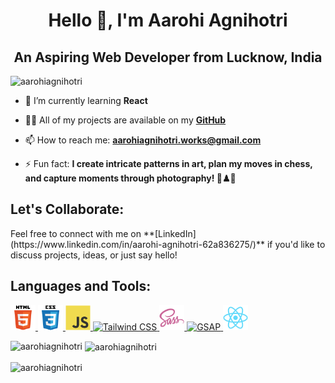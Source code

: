 <h1 align="center">Hello 👋, I'm Aarohi Agnihotri</h1>
<h2 align="center">An Aspiring Web Developer from Lucknow, India</h2>

<p align="left"> <img src="https://komarev.com/ghpvc/?username=aarohiagnihotri&label=Profile%20views&color=0e75b6&style=flat" alt="aarohiagnihotri" /> </p>

- 🌱 I’m currently learning **React**

- 👨‍💻 All of my projects are available on my **[GitHub](https://github.com/aarohi-agnihotri)**

- 📫 How to reach me: **aarohiagnihotri.works@gmail.com**

- ⚡ Fun fact: **I create intricate patterns in art, plan my moves in chess, and capture moments through photography! 🎨♟📸**

<h2 align="left">Let's Collaborate:</h2>
<p align="left">
  Feel free to connect with me on **[LinkedIn](https://www.linkedin.com/in/aarohi-agnihotri-62a836275/)** if you'd like to discuss projects, ideas, or just say hello!
</p>

<h2 align="left">Languages and Tools:</h2>
<p align="left">
  <a href="https://www.w3.org/html/" target="_blank" rel="noreferrer"> 
    <img src="https://raw.githubusercontent.com/devicons/devicon/master/icons/html5/html5-original-wordmark.svg" alt="HTML5" width="40" height="40"/> 
  </a> 
  <a href="https://www.w3schools.com/css/" target="_blank" rel="noreferrer"> 
    <img src="https://raw.githubusercontent.com/devicons/devicon/master/icons/css3/css3-original-wordmark.svg" alt="CSS3" width="40" height="40"/> 
  </a> 
  <a href="https://www.javascript.com/" target="_blank" rel="noreferrer"> 
    <img src="https://raw.githubusercontent.com/devicons/devicon/master/icons/javascript/javascript-original.svg" alt="JavaScript" width="40" height="40"/> 
  </a> 
  <a href="https://tailwindcss.com/" target="_blank" rel="noreferrer"> 
    <img src="https://www.vectorlogo.zone/logos/tailwindcss/tailwindcss-icon.svg" alt="Tailwind CSS" width="40" height="40"/> 
  </a> 
  <a href="https://sass-lang.com/" target="_blank" rel="noreferrer"> 
    <img src="https://raw.githubusercontent.com/devicons/devicon/master/icons/sass/sass-original.svg" alt="Sass" width="40" height="40"/> 
  </a> 
  <a href="https://greensock.com/gsap/" target="_blank" rel="noreferrer"> 
    <img src="https://greensock.com/uploads/monthly_2020_12/gsap-logo-black.jpg.0e3b693662db151f4326792b59e4313b.jpg" alt="GSAP" width="40" height="40"/> 
  </a> 
  <a href="https://reactjs.org/" target="_blank" rel="noreferrer"> 
    <img src="https://raw.githubusercontent.com/devicons/devicon/master/icons/react/react-original.svg" alt="React" width="40" height="40"/> 
  </a> 
</p>

<p><img align="left" src="https://github-readme-stats.vercel.app/api/top-langs?username=aarohi-agnihotri&show_icons=true&locale=en&layout=compact" alt="aarohiagnihotri" /></p>

<p>&nbsp;<img align="center" src="https://github-readme-stats.vercel.app/api?username=aarohi-agnihotri&show_icons=true&locale=en" alt="aarohiagnihotri" /></p>

<p><img align="center" src="https://github-readme-streak-stats.herokuapp.com/?user=aarohi-agnihotri" alt="aarohiagnihotri" /></p>



<!---
aarohi-agnihotri/aarohi-agnihotri is a ✨ special ✨ repository because its `README.md` (this file) appears on your GitHub profile.
You can click the Preview link to take a look at your changes.
--->
